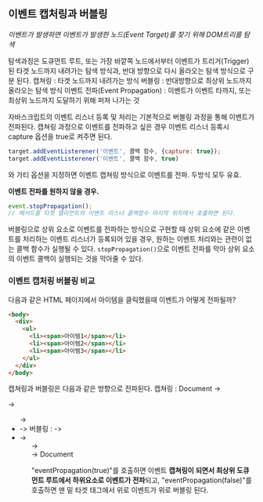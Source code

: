 ## 이벤트 캡처링과 버블링
*이벤트가 발생하면 이벤트가 발생한 노드(Event Target)를 찾기 위해 DOM트리를 탐색*

탐색과정은 도큐먼트 루트, 또는 가장 바깥쪽 노드에서부터 이벤트가 트리거(Trigger)된 타겟 노드까지 내려가는 탐색 방식과, 반대 방향으로 다시 올라오는 탐색 방식으로 구분 된다.
캡쳐링 : 타겟 노드까지 내려가는 방식
버블링 : 반대방향으로 최상위 노드까지 올라오는 탐색 방식
이벤트 전파(Event Propagation) : 이벤트가 이벤트 타까지, 또는 최상위 노드까지 도달하기 위해 퍼져 나가는 것

자바스크립트의 이벤트 리스너 등록 및 처리는 기본적으로 버블링 과정을 통해 이벤트가 전파된다.
캡쳐링 과정으로 이벤트를 전파하고 싶은 경우 이벤트 리스너 등록시 capture 옵션을 true로 켜주면 된다.

```javascript
target.addEventListerener('이벤트', 콜백 함수, {capture: true});
target.addEventListerener('이벤트', 콜백 함수, true)
```
와 가티 옵션을 지정하면 이벤트 캡쳐링 방식으로 이벤트를 전파. 두방식 모두 유효.

**이벤트 전파를 원하지 않을 경우.**
```javascript
event.stopPropagation();
// 메서드를 타겟 엘리먼트의 이벤트 리스너 콜백함수 마지막 위치에서 호출하면 된다.
```

버블링으로 상위 요소로 이벤트를 전파하는 방식으로 구현할 때 상위 요소에 같은 이벤트를 처리하는 이벤트 리스너가 등록되어 있을 경우, 원하는 이벤트 처리와는 관련이 없는 콜백 함수가 실행될 수 있다. `stopPropagation()`으로 이벤트 전파를 막아 상위 요소의 이벤트 콜백이 실행되는 것을 막아줄 수 있다.

### 이벤트 캡처링 버블링 비교
다음과 같은 HTML 페이지에서 아이템을 클릭했을때 이벤트가 어떻게 전파될까?
```HTML
<body>
  <div>
    <ul>
      <li><span>아이템1</span></li>
      <li><span>아이템2</span></li>
      <li><span>아이템3</span></li>
    </ul>
  </div>
</body>
```
캡쳐링과 버블링은 다음과 같은 방향으로 전파된다.
캡쳐링 : Document -> <div> -> <ul> -> <li> -> <span>
버블링 : <span> -> <li> -> <ul> -> <div> -> Document

"eventPropagation(true)"를 호출하면 이벤트 **캡쳐링이 되면서 최상위 도큐먼트 루트에서 하위요소로 이벤트가 전파**되고, "eventPropagation(false)"를 호출하면 맨 밑 타겟 <span>태그에서 위로 이벤트가 위로 버블링 된다.